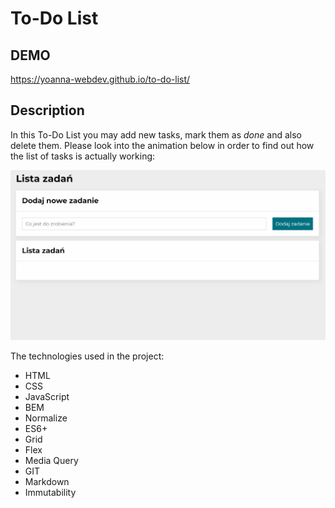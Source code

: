 # To-Do List

## DEMO

https://yoanna-webdev.github.io/to-do-list/

## Description

In this To-Do List you may add new tasks, mark them as *done* and also delete them.
Please look into the animation below in order to find out how the list of tasks is actually working:

![animated instruction](https://github.com/Yoanna-WebDev/to-do-list/blob/d20bb9c036eae05e022fb388b16a820b1416d30c/gif/task%20list.gif)

The technologies used in the project:

- HTML
- CSS
- JavaScript
- BEM
- Normalize
- ES6+
- Grid
- Flex
- Media Query
- GIT
- Markdown
- Immutability
